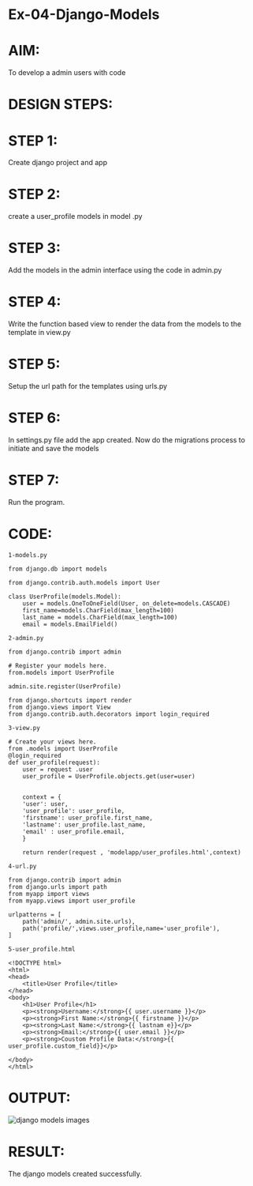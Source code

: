 # Ex-04-Django-Models
# AIM:
To develop a admin users with code
# DESIGN STEPS:

# STEP 1:
Create django project and app

# STEP 2:
create a user_profile models in model .py

# STEP 3:
Add the models in the admin interface using the code in admin.py

# STEP 4:
Write the function based view to render the data from the models to the template in view.py

# STEP 5:
Setup the url path for the templates using urls.py

# STEP 6:
In settings.py file add the app created. Now do the migrations process to initiate and save the models

# STEP 7:
Run the program.

# CODE:
```
1-models.py

from django.db import models

from django.contrib.auth.models import User 

class UserProfile(models.Model):
    user = models.OneToOneField(User, on_delete=models.CASCADE)
    first_name=models.CharField(max_length=100)
    last_name = models.CharField(max_length=100)
    email = models.EmailField()

2-admin.py

from django.contrib import admin

# Register your models here.
from.models import UserProfile

admin.site.register(UserProfile)

from django.shortcuts import render
from django.views import View
from django.contrib.auth.decorators import login_required

3-view.py

# Create your views here.
from .models import UserProfile
@login_required
def user_profile(request):
    user = request .user
    user_profile = UserProfile.objects.get(user=user)
    

    context = {
    'user': user,
    'user_profile': user_profile,
    'firstname': user_profile.first_name,
    'lastname': user_profile.last_name,
    'email' : user_profile.email,
    }

    return render(request , 'modelapp/user_profiles.html',context)

4-url.py

from django.contrib import admin
from django.urls import path 
from myapp import views
from myapp.views import user_profile

urlpatterns = [
    path('admin/', admin.site.urls),
    path('profile/',views.user_profile,name='user_profile'),
]

5-user_profile.html

<!DOCTYPE html>
<html>
<head>
    <title>User Profile</title>
</head>
<body>
    <h1>User Profile</h1>
    <p><strong>Username:</strong>{{ user.username }}</p>
    <p><strong>First Name:</strong>{{ firstname }}</p>
    <p><strong>Last Name:</strong>{{ lastnam e}}</p>
    <p><strong>Email:</strong>{{ user.email }}</p>
    <p><strong>Coustom Profile Data:</strong>{{ user_profile.custom_field}}</p>
    
</body>
</html>
```
# OUTPUT:
![django models images](https://github.com/pradeeprajeswari/ODD2023-WT-Ex-04-Django-Models/assets/145743112/2a12350c-e34e-4391-bd77-1affceb89ca2)


# RESULT:
The django models created successfully.


